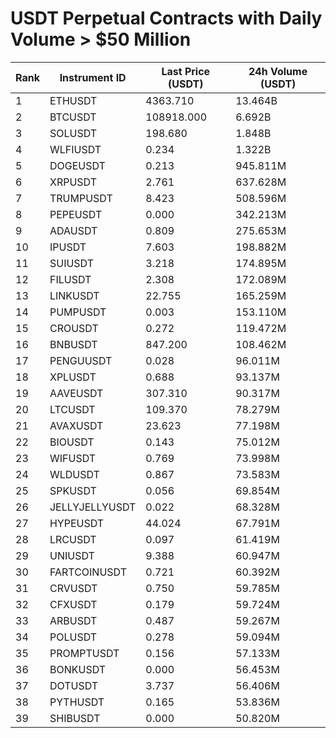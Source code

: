 # USDT Perpetual Contracts with Daily Volume > $50 Million

| Rank | Instrument ID | Last Price (USDT) | 24h Volume (USDT) |
|------|---------------|-------------------|-------------------|
| 1 | ETHUSDT | 4363.710 | 13.464B |
| 2 | BTCUSDT | 108918.000 | 6.692B |
| 3 | SOLUSDT | 198.680 | 1.848B |
| 4 | WLFIUSDT | 0.234 | 1.322B |
| 5 | DOGEUSDT | 0.213 | 945.811M |
| 6 | XRPUSDT | 2.761 | 637.628M |
| 7 | TRUMPUSDT | 8.423 | 508.596M |
| 8 | PEPEUSDT | 0.000 | 342.213M |
| 9 | ADAUSDT | 0.809 | 275.653M |
| 10 | IPUSDT | 7.603 | 198.882M |
| 11 | SUIUSDT | 3.218 | 174.895M |
| 12 | FILUSDT | 2.308 | 172.089M |
| 13 | LINKUSDT | 22.755 | 165.259M |
| 14 | PUMPUSDT | 0.003 | 153.110M |
| 15 | CROUSDT | 0.272 | 119.472M |
| 16 | BNBUSDT | 847.200 | 108.462M |
| 17 | PENGUUSDT | 0.028 | 96.011M |
| 18 | XPLUSDT | 0.688 | 93.137M |
| 19 | AAVEUSDT | 307.310 | 90.317M |
| 20 | LTCUSDT | 109.370 | 78.279M |
| 21 | AVAXUSDT | 23.623 | 77.198M |
| 22 | BIOUSDT | 0.143 | 75.012M |
| 23 | WIFUSDT | 0.769 | 73.998M |
| 24 | WLDUSDT | 0.867 | 73.583M |
| 25 | SPKUSDT | 0.056 | 69.854M |
| 26 | JELLYJELLYUSDT | 0.022 | 68.328M |
| 27 | HYPEUSDT | 44.024 | 67.791M |
| 28 | LRCUSDT | 0.097 | 61.419M |
| 29 | UNIUSDT | 9.388 | 60.947M |
| 30 | FARTCOINUSDT | 0.721 | 60.392M |
| 31 | CRVUSDT | 0.750 | 59.785M |
| 32 | CFXUSDT | 0.179 | 59.724M |
| 33 | ARBUSDT | 0.487 | 59.267M |
| 34 | POLUSDT | 0.278 | 59.094M |
| 35 | PROMPTUSDT | 0.156 | 57.133M |
| 36 | BONKUSDT | 0.000 | 56.453M |
| 37 | DOTUSDT | 3.737 | 56.406M |
| 38 | PYTHUSDT | 0.165 | 53.836M |
| 39 | SHIBUSDT | 0.000 | 50.820M |
